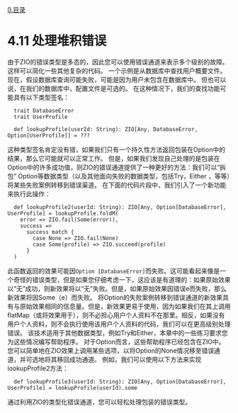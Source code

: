 [0.目录](../0.目录.md)
# 4.11 处理堆积错误
由于ZIO的错误类型是多态的，因此您可以使用错误通道来表示多个级别的故障。
这样可以简化一些其他复杂的代码。 一个示例是从数据库中查找用户概要文件。
现在，假设数据库查询可能失败，可能是因为用户未包含在数据库中。
但也可以说，在我们的数据库中，配置文件是可选的。
在这种情况下，我们的查找功能可能具有以下类型签名：

```
  trait DatabaseError
  trait UserProfile

  def lookupProfile(userId: String): ZIO[Any, DatabaseError, Option[UserProfile]] = ???
```

这种类型签名肯定没有错，如果我们只有一个持久性方法返回包装在Option中的结果，那么它可能就可以正常工作。
但是，如果我们发现自己处理的是包装在Option中的许多成功值，则ZIO的错误通道提供了一种更好的方法：我们可以“拆包”
Option等数据类型（以及其他面向失败的数据类型，包括Try，Either
，等等）将某些失败案例转移到错误渠道。
在下面的代码片段中，我们引入了一个新功能来执行此操作：

```
  def lookupProfile2(userId: String): ZIO[Any, Option[DatabaseError], UserProfile] = lookupProfile.foldM(
    error => ZIO.fail(Some(error)),
    success =>
      success match {
        case None => ZIO.fail(None)
        case Some(profile) => ZIO.succeed(profile)
      }
  )

```

此函数返回的效果可能因`Option
[DatabaseError]`而失败。这可能看起来像是一个奇怪的错误类型，但是如果您仔细考虑一下，这应该是有道理的：如果原始效果以“无”成功，则新效果将以“无”失败。但是，如果原始效果因错误e而失败，那么新效果将因Some（e）而失败。
将Option的失败案例转移到错误通道的新效果具有与原始效果相同的信息量。但是，新效果更易于使用，因为如果我们在其上调用flatMap（或将效果用于），则不必担心用户个人资料不在那里。相反，如果没有用户个人资料，则不会执行使用该用户个人资料的代码，我们可以在更高级别处理错误。
该技术适用于其他数据类型，例如Try和Either，本章中的一些练习要求您为这些情况编写帮助程序。
对于Option而言，这些帮助程序已经包含在ZIO中。您可以简单地在ZIO效果上调用某些选项，以将Option的None情况移至错误通道，并可选地将其移回成功通道。
例如，我们可以使用以下方法来实现lookupProfile2方法：

```
  def lookupProfile3(userId: String): ZIO[Any, Option[DatabaseError], UserProfile] = lookupProfile(userId).some
```

通过利用ZIO的类型化错误通道，您可以轻松处理包装的错误类型。
